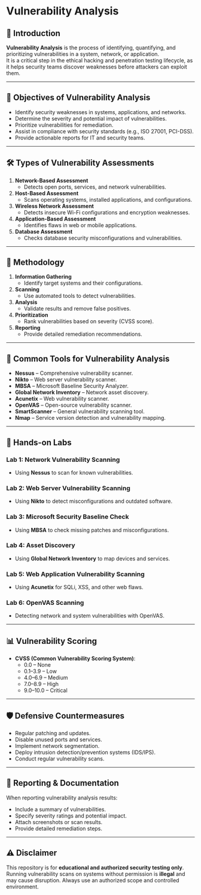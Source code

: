 # Vulnerability Analysis

## 📌 Introduction
**Vulnerability Analysis** is the process of identifying, quantifying, and prioritizing vulnerabilities in a system, network, or application.  
It is a critical step in the ethical hacking and penetration testing lifecycle, as it helps security teams discover weaknesses before attackers can exploit them.

---

## 🎯 Objectives of Vulnerability Analysis
- Identify security weaknesses in systems, applications, and networks.
- Determine the severity and potential impact of vulnerabilities.
- Prioritize vulnerabilities for remediation.
- Assist in compliance with security standards (e.g., ISO 27001, PCI-DSS).
- Provide actionable reports for IT and security teams.

---

## 🛠️ Types of Vulnerability Assessments
1. **Network-Based Assessment**
   - Detects open ports, services, and network vulnerabilities.
2. **Host-Based Assessment**
   - Scans operating systems, installed applications, and configurations.
3. **Wireless Network Assessment**
   - Detects insecure Wi-Fi configurations and encryption weaknesses.
4. **Application-Based Assessment**
   - Identifies flaws in web or mobile applications.
5. **Database Assessment**
   - Checks database security misconfigurations and vulnerabilities.

---

## 📂 Methodology
1. **Information Gathering**
   - Identify target systems and their configurations.
2. **Scanning**
   - Use automated tools to detect vulnerabilities.
3. **Analysis**
   - Validate results and remove false positives.
4. **Prioritization**
   - Rank vulnerabilities based on severity (CVSS score).
5. **Reporting**
   - Provide detailed remediation recommendations.

---

## 🧰 Common Tools for Vulnerability Analysis
- **Nessus** – Comprehensive vulnerability scanner.
- **Nikto** – Web server vulnerability scanner.
- **MBSA** – Microsoft Baseline Security Analyzer.
- **Global Network Inventory** – Network asset discovery.
- **Acunetix** – Web vulnerability scanner.
- **OpenVAS** – Open-source vulnerability scanner.
- **SmartScanner** – General vulnerability scanning tool.
- **Nmap** – Service version detection and vulnerability mapping.

---

## 🧪 Hands-on Labs
### **Lab 1: Network Vulnerability Scanning**
- Using **Nessus** to scan for known vulnerabilities.

### **Lab 2: Web Server Vulnerability Scanning**
- Using **Nikto** to detect misconfigurations and outdated software.

### **Lab 3: Microsoft Security Baseline Check**
- Using **MBSA** to check missing patches and misconfigurations.

### **Lab 4: Asset Discovery**
- Using **Global Network Inventory** to map devices and services.

### **Lab 5: Web Application Vulnerability Scanning**
- Using **Acunetix** for SQLi, XSS, and other web flaws.

### **Lab 6: OpenVAS Scanning**
- Detecting network and system vulnerabilities with OpenVAS.

---

## 📊 Vulnerability Scoring
- **CVSS (Common Vulnerability Scoring System)**:
  - 0.0 – None
  - 0.1–3.9 – Low
  - 4.0–6.9 – Medium
  - 7.0–8.9 – High
  - 9.0–10.0 – Critical

---

## 🛡️ Defensive Countermeasures
- Regular patching and updates.
- Disable unused ports and services.
- Implement network segmentation.
- Deploy intrusion detection/prevention systems (IDS/IPS).
- Conduct regular vulnerability scans.

---

## 📄 Reporting & Documentation
When reporting vulnerability analysis results:
- Include a summary of vulnerabilities.
- Specify severity ratings and potential impact.
- Attach screenshots or scan results.
- Provide detailed remediation steps.

---

## ⚠️ Disclaimer
This repository is for **educational and authorized security testing only**.  
Running vulnerability scans on systems without permission is **illegal** and may cause disruption. Always use an authorized scope and controlled environment.

